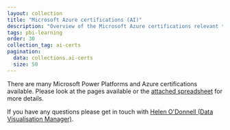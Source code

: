 ```yaml
---
layout: collection
title: "Microsoft Azure certifications (AI)"
description: "Overview of the Microsoft Azure certifications relevant to the NHSBSA"
tags: pbi-learning
order: 30
collection_tag: ai-certs
pagination:
  data: collections.ai-certs
  size: 50
---
```

There are many Microsoft Power Platforms and Azure certifications available. Please look at the pages available or the [attached spreadsheet][link] for more details.  
  
If you have any questions please get in touch with [Helen O'Donnell (Data Visualisation Manager)][email address].

[link]: https://nhsbsauk.sharepoint.com/:x:/s/DataWarehouse/EccsayGlP-JDqSFfWK5BpXIBp3Ghr3wxMrjHUOtHmKQfCw?e=l1fvBH
[email address]: mailto:helen.odonnell@nhsbsa.nhs.uk